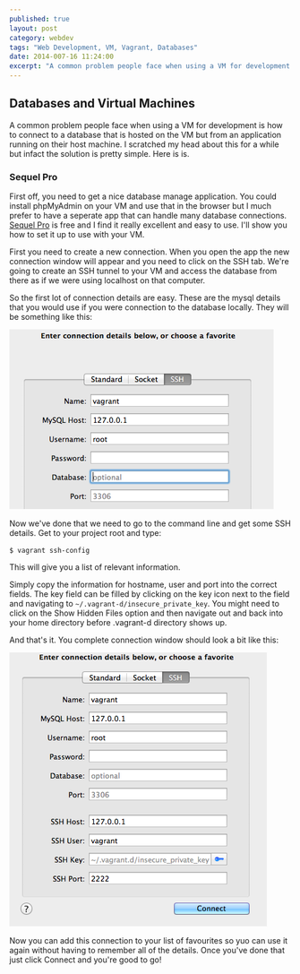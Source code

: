 ```yaml
---
published: true
layout: post
category: webdev
tags: "Web Development, VM, Vagrant, Databases"
date: 2014-007-16 11:24:00
excerpt: "A common problem people face when using a VM for development is how to connect to a database that is hosted on the VM but from an application running on their host machine. I scratched my head about this for a while but infact the solution is pretty simple. Here is is."
---
```


## Databases and Virtual Machines

A common problem people face when using a VM for development is how to connect to a database that is hosted on the VM but from an application running on their host machine. I scratched my head about this for a while but infact the solution is pretty simple. Here is is.

### Sequel Pro

First off, you need to get a nice database manage application. You could install phpMyAdmin on your VM and use that in the browser but I much prefer to have a seperate app that can handle many database connections. [Sequel Pro](http://sequelpro.com) is free and I find it really excellent and easy to use. I'll show you how to set it up to use with your VM.

First you need to create a new connection. When you open the app the new connection window will appear and you need to click on the SSH tab. We're going to create an SSH tunnel to your VM and access the database from there as if we were using localhost on that computer.

So the first lot of connection details are easy. These are the mysql details that you would use if you were connection to the database locally. They will be something like this:

![Screenshot of first part of SequelPro connection details](/assets/img/sequelpro1.png)

Now we've done that we need to go to the command line and get some SSH details. Get to your project root and type:

    $ vagrant ssh-config

This will give you a list of relevant information.

Simply copy the information for hostname, user and port into the correct fields. The key field can be filled by clicking on the key icon next to the field and navigating to `~/.vagrant-d/insecure_private_key`. You might need to click on the Show Hidden Files option and then navigate out and back into your home directory before .vagrant-d directory shows up.

And that's it. You complete connection window should look a bit like this:

![Screenshot of completed SequelPro connection window](/assets/img/sequelpro2.png)

Now you can add this connection to your list of favourites so yuo can use it again without having to remember all of the details. Once you've done that just click Connect and you're good to go!
